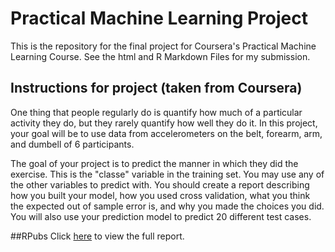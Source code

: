 # Practical Machine Learning Project
This is the repository for the final project for Coursera's Practical Machine Learning Course. See the html and R Markdown Files for my submission.

## Instructions for project (taken from Coursera)

One thing that people regularly do is quantify how much of a particular activity they do, but they rarely quantify how well they do it. In this project, your goal will be to use data from accelerometers on the belt, forearm, arm, and dumbell of 6 participants. 

The goal of your project is to predict the manner in which they did the exercise. This is the "classe" variable in the training set. You may use any of the other variables to predict with. You should create a report describing how you built your model, how you used cross validation, what you think the expected out of sample error is, and why you made the choices you did. You will also use your prediction model to predict 20 different test cases.

##RPubs
Click [here](http://rpubs.com/mrod1791/325477) to view the full report.
